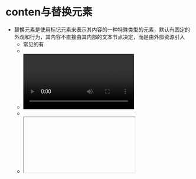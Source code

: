 # conten与替换元素
- 替换元素是使用标记元素来表示其内容的一种特殊类型的元素，默认有固定的外观和行为，其内容不直接由其内部的文本节点决定，而是由外部资源引入
  - 常见的有
  - <img>
  - <video>
  - <audio>
  - <object>
  - <iframe>
- content 几乎使用在伪元素中，其中的文字无法被选中，如同设置了user-select:none，其内容也是动态生成的，无法使用getComputedStyle获取

# padding
- 对于内联元素，在垂直方向布局也有影响，视觉上并没有改变上一行和下一行内容间距
- 对于百分比，无论垂直还是水平都是相对宽度而言
  - 对于内联元素，padding会断行